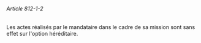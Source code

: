 ###### Article 812-1-2

Les actes réalisés par le mandataire dans le cadre de sa mission sont sans effet sur l'option héréditaire.

